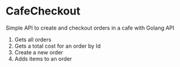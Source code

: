 # CafeCheckout
Simple API to create and checkout orders in a cafe with Golang API 

1. Gets all orders
2. Gets a total cost for an order by Id
3. Create a new order
4. Adds items to an order
